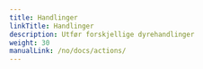 ```yaml
---
title: Handlinger
linkTitle: Handlinger
description: Utfør forskjellige dyrehandlinger
weight: 30
manualLink: /no/docs/actions/
---
```

<script>
  window.location.href = "/no/docs/actions/";
</script>

